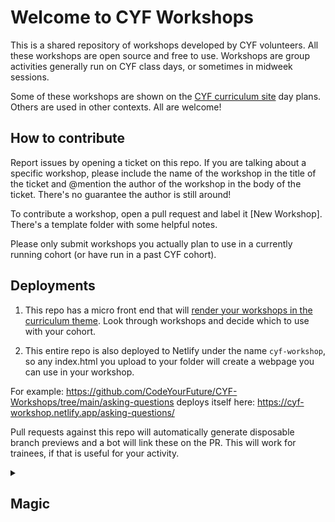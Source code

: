 # Welcome to CYF Workshops

This is a shared repository of workshops developed by CYF volunteers. All these workshops are open source and free to use. Workshops are group activities generally run on CYF class days, or sometimes in midweek sessions.

Some of these workshops are shown on the [CYF curriculum site](https://curriculum.codeyourfuture.io) day plans. Others are used in other contexts. All are welcome!

## How to contribute

Report issues by opening a ticket on this repo. If you are talking about a specific workshop, please include the name of the workshop in the title of the ticket and @mention the author of the workshop in the body of the ticket. There's no guarantee the author is still around!

To contribute a workshop, open a pull request and label it [New Workshop]. There's a template folder with some helpful notes.

Please only submit workshops you actually plan to use in a currently running cohort (or have run in a past CYF cohort).

## Deployments

1. This repo has a micro front end that will [render your workshops in the curriculum theme](https://cyf-workshops.netlify.app/). Look through workshops and decide which to use with your cohort. 

2. This entire repo is also deployed to Netlify under the name `cyf-workshop`, so any index.html you upload to your folder will create a webpage you can use in your workshop. 

For example:
https://github.com/CodeYourFuture/CYF-Workshops/tree/main/asking-questions deploys itself here: https://cyf-workshop.netlify.app/asking-questions/

Pull requests against this repo will automatically generate disposable branch previews and a bot will link these on the PR. This will work for trainees, if that is useful for your activity.

<details>
<summary>

## Magic
</summary>

These workshops are pulled through to various front ends and displayed using the [CYF Common Theme](https://common.codeyourfuture.io/). Write for GitHub first, but you can secretly jazz up your layouts for those contexts by using [Hugo shortcodes](https://common.codeyourfuture.io/common-theme/shortcodes/) wrapped in HTML comments. You can add any shortcode in comments and it will be parsed and rendered on our curriculum sites, but not here. 

<!--{{<note>}}-->
This note will just be a block of text on GitHub, but a styled section on the curriculum
<!--{{</note>}}-->

We are working on uniting the views as much as we can. These features can be rendered in both places:

>[!TIP]
>GitHub style notes will be rendered as notes on Common

```objectives
- Start with the active verb
- Make your objectives testable
```
Objectives wrapped in a [codeblock with the string objectives](https://common.codeyourfuture.io/common-theme/render-hooks/objectives/) will be piped into the [curriculum success pages](https://common.codeyourfuture.io/common-theme/pages/success/)

```mermaid
LR
[A]-->[B]
```
[Mermaid](https://mermaid.live/edit) works on [Common, exactly the same,](https://common.codeyourfuture.io/common-theme/render-hooks/mermaid/) and any diagrams you write in a readme or issue will render there too. There’re flowcharts, sequence diagrams, gantt charts, mindmaps, and more.

Find more [render hooks on Common](https://common.codeyourfuture.io/common-theme/render-hooks/).

</details>
